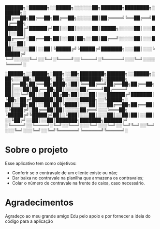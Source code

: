 
██████╗░██████╗░░█████╗░░░░░░██╗███████╗████████╗░█████╗░
██╔══██╗██╔══██╗██╔══██╗░░░░░██║██╔════╝╚══██╔══╝██╔══██╗
██████╔╝██████╔╝██║░░██║░░░░░██║█████╗░░░░░██║░░░██║░░██║
██╔═══╝░██╔══██╗██║░░██║██╗░░██║██╔══╝░░░░░██║░░░██║░░██║
██║░░░░░██║░░██║╚█████╔╝╚█████╔╝███████╗░░░██║░░░╚█████╔╝
╚═╝░░░░░╚═╝░░╚═╝░╚════╝░░╚════╝░╚══════╝░░░╚═╝░░░░╚════╝░

░█████╗░░█████╗░███╗░░██╗████████╗██████╗░░█████╗░██╗░░░██╗░█████╗░██╗░░░░░███████╗░██████╗
██╔══██╗██╔══██╗████╗░██║╚══██╔══╝██╔══██╗██╔══██╗██║░░░██║██╔══██╗██║░░░░░██╔════╝██╔════╝
██║░░╚═╝██║░░██║██╔██╗██║░░░██║░░░██████╔╝███████║╚██╗░██╔╝███████║██║░░░░░█████╗░░╚█████╗░
██║░░██╗██║░░██║██║╚████║░░░██║░░░██╔══██╗██╔══██║░╚████╔╝░██╔══██║██║░░░░░██╔══╝░░░╚═══██╗
╚█████╔╝╚█████╔╝██║░╚███║░░░██║░░░██║░░██║██║░░██║░░╚██╔╝░░██║░░██║███████╗███████╗██████╔╝
░╚════╝░░╚════╝░╚═╝░░╚══╝░░░╚═╝░░░╚═╝░░╚═╝╚═╝░░╚═╝░░░╚═╝░░░╚═╝░░╚═╝╚══════╝╚══════╝╚═════╝░

# Sobre o projeto
Esse aplicativo tem como objetivos:

- Conferir se o contravale de um cliente existe ou não;
- Dar baixa no contravale na planilha que armazena os contravales;
- Colar o número de contravale na frente de caixa, caso necessário.

# Agradecimentos
Agradeço ao meu grande amigo Edu pelo apoio e por fornecer a ideia do código para a aplicação